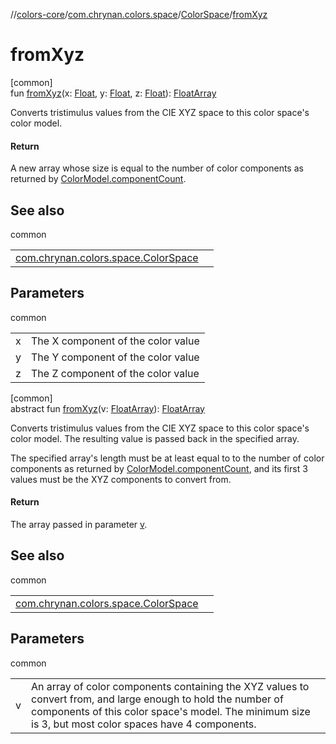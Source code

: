//[colors-core](../../../index.md)/[com.chrynan.colors.space](../index.md)/[ColorSpace](index.md)/[fromXyz](from-xyz.md)

# fromXyz

[common]\
fun [fromXyz](from-xyz.md)(x: [Float](https://kotlinlang.org/api/latest/jvm/stdlib/kotlin/-float/index.html), y: [Float](https://kotlinlang.org/api/latest/jvm/stdlib/kotlin/-float/index.html), z: [Float](https://kotlinlang.org/api/latest/jvm/stdlib/kotlin/-float/index.html)): [FloatArray](https://kotlinlang.org/api/latest/jvm/stdlib/kotlin/-float-array/index.html)

Converts tristimulus values from the CIE XYZ space to this color space's color model.

#### Return

A new array whose size is equal to the number of color components as returned by [ColorModel.componentCount](../-color-model/component-count.md).

## See also

common

| | |
|---|---|
| [com.chrynan.colors.space.ColorSpace](to-xyz.md) |  |

## Parameters

common

| | |
|---|---|
| x | The X component of the color value |
| y | The Y component of the color value |
| z | The Z component of the color value |

[common]\
abstract fun [fromXyz](from-xyz.md)(v: [FloatArray](https://kotlinlang.org/api/latest/jvm/stdlib/kotlin/-float-array/index.html)): [FloatArray](https://kotlinlang.org/api/latest/jvm/stdlib/kotlin/-float-array/index.html)

Converts tristimulus values from the CIE XYZ space to this color space's color model. The resulting value is passed back in the specified array.

The specified array's length  must be at least equal to to the number of color components as returned by [ColorModel.componentCount](../-color-model/component-count.md), and its first 3 values must be the XYZ components to convert from.

#### Return

The array passed in parameter [v](from-xyz.md).

## See also

common

| | |
|---|---|
| [com.chrynan.colors.space.ColorSpace](to-xyz.md) |  |

## Parameters

common

| | |
|---|---|
| v | An array of color components containing the XYZ values to convert from, and large enough to hold the number of components of this color space's model. The minimum size is 3, but most color spaces have 4 components. |
